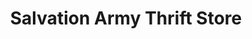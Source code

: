 ---
title: "Salvation Army Thrift Store"
url: /hamilton/salvation-army-thrift-store/
shop: charity
---